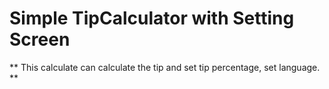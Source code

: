 # Simple TipCalculator with Setting Screen

** This calculate can calculate the tip and set tip percentage, set language. **
